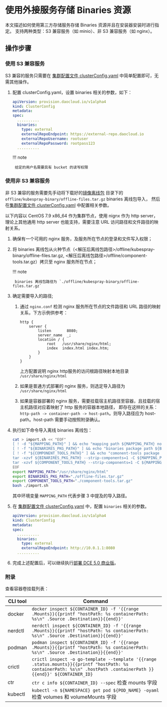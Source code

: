 # 使用外接服务存储 Binaries 资源

本文描述如何使用第三方存储服务存储 Binaries 资源并且在安装器安装时进行指定。
支持两种类型：S3 兼容服务（如 minio）、非 S3 兼容服务（如 nginx）。

## 操作步骤

### 使用 S3 兼容服务

S3 兼容的服务只需要在 [集群配置文件 clusterConfig.yaml](../cluster-config.md) 中简单配置即可，无需其他操作。

1. 配置 clusterConfig.yaml，设置 binaries 相关的参数，如下：

    ```yaml
    apiVersion: provision.daocloud.io/v1alpha4
    kind: ClusterConfig
    metadata:
    spec:
      ..........
      binaries:
        type: external
        externalRepoEndpoint: https://external-repo.daocloud.io
        externalRepoUsername: rootuser
        externalRepoPassword: rootpass123
      ..........
    ```

    !!! note

        给定的用户名需要具有 bucket 的读写权限

### 使用非 S3 兼容服务

非 S3 兼容的服务需要先手动将下载好的[镜像离线包](../start-install.md/#_1) 目录下的 `offline/kubespray-binary/offline-files.tar.gz` binaries 离线包导入，
然后在[集群配置文件 clusterConfig.yaml](../cluster-config.md) 中配置相关参数。

以下内容以 CentOS 7.9 x86_64 作为集群节点，使用 nignx 作为 http server，
理论上其他通用 http server 也能支持，需要注意 URL 访问路径和文件路径的映射关系。

1. 确保有一个可用的 nginx 服务，及服务所在节点的登录和文件写入权限；
2. 将 binaries 离线包从火种节点（<解压后离线包路径>/offline/kubespray-binary/offline-files.tar.gz, <解压后离线包路径>/offline/component-tools.tar.gz）拷贝至 nginx 服务所在节点；

    !!! note

        binaries 离线包路径为 `./offline/kubespray-binary/offline-files.tar.gz`

3. 确定需要导入的路径;

    1. 通过 `nginx.conf` 检测 nginx 服务所在节点的文件路径和 URL 路径的映射关系，下方示例供参考：

        ```http
        http {
            server {
                listen       8080;
                server_name  _;
                location / {
                    root   /usr/share/nginx/html;
                    index  index.html index.htm;
                }
            }
        }
        ```

        上方配置说明 nginx http服务的访问根路径映射本地目录 `/usr/share/nginx/html`

    2. 如果是普通方式部署的 nginx 服务，则选定导入路径为 `/usr/share/nginx/html`

    3. 如果是容器部署的 nginx 服务，需要挂载宿主机路径至容器，且挂载的宿主机路径对应着映射了 http 服务的容器本地路径，
       即存在这样的关系： `http-path -> container-path -> host-path`。则导入路径应为 host-path。host-path 需要手动按照附录确认。

4. 执行如下命令导入离线 binaries 离线包：

    ```bash
    cat > import.sh << "EOF"
    [ ! -d "${MAPPING_PATH}" ] && echo "mapping path ${MAPPING_PATH} not found" && exit 1
    [ ! -f "${BINARIRES_PKG_PATH}" ] && echo "binaries package path ${BINARIRES_PKG_PATH} not found" && exit 1
    [ ! -f "${COMPONENT_TOOLS_PATH}" ] && echo "comonent-tools package path ${COMPONENT_TOOLS_PATH} not found" && exit 1
    tar -xzvf ${BINARIRES_PKG_PATH} --strip-components=1 -C ${MAPPING_PATH}
    tar -xzvf ${COMPONENT_TOOLS_PATH} --strip-components=1 -C ${MAPPING_PATH}
    EOF
    export MAPPING_PATH="/usr/share/nginx/html"
    export BINARIRES_PKG_PATH="./offline-files.tar.gz"
    export COMPONENT_TOOLS_PATH="./component-tools.tar.gz"
    bash ./import.sh
    ```

    其中环境变量 `MAPPING_PATH` 代表步骤 3 中提及的导入路径。

5. 在 [集群配置文件 clusterConfig.yaml](../cluster-config.md) 中，配置 `binaries` 相关的参数。

    ```yaml
    apiVersion: provision.daocloud.io/v1alpha4
    kind: ClusterConfig
    metadata:
    spec:
      ..........
      binaries:
        type: external
        externalRepoEndpoint: http://10.0.1.1:8080
      ..........
    ```

6. 完成上述配置后，可以继续执行[部署 DCE 5.0 商业版](../start-install.md)。

### 附录

查看容器卷挂载列表：

| CLI tool | Command |
| --- | --- |
|docker|`docker inspect ${CONTAINER_ID} -f '{{range .Mounts}}{{printf "hostPath: %s containerPath: %s\n" .Source .Destination}}{{end}}'`|
|nerdctl|`nerdctl inspect ${CONTAINER_ID} -f '{{range .Mounts}}{{printf "hostPath: %s containerPath: %s\n" .Source .Destination}}{{end}}'`|
|podman| `podman inspect ${CONTAINER_ID} -f '{{range .Mounts}}{{printf "hostPath: %s containerPath: %s\n" .Source .Destination}}{{end}}'`|
|crictl| `crictl inspect -o go-template --template '{{range .status.mounts}}{{printf "hostPath: %s containerPath: %s\n" .hostPath .containerPath }}{{end}}' ${CONTAINER_ID}`|
|ctr| `ctr c info ${CONTAINER_ID} --spec` 检查 mounts 字段 |
|kubectl|`kubectl -n ${NAMESPACE} get pod ${POD_NAME} -oyaml` 检查 volumes 和 volumeMounts 字段 |
